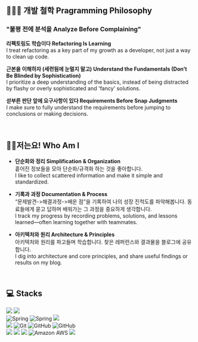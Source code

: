 ## 👩🏻‍🌾 개발 철학 Pragramming Philosophy 
### "불평 전에 분석을 Analyze Before Complaining"
**리펙토링도 학습이다 Refactoring Is Learning**    
I treat refactoring as a key part of my growth as a developer, not just a way to clean up code.

**근본을 이해하자 (세련됨에 눈멀지 말고) Understand the Fundamentals (Don’t Be Blinded by Sophistication)**    
I prioritize a deep understanding of the basics, instead of being distracted by flashy or overly sophisticated and 'fancy' solutions.

**섣부른 판단 앞에 요구사항이 있다 Requirements Before Snap Judgments**    
I make sure to fully understand the requirements before jumping to conclusions or making decisions.

  <br>

## 🙋‍♂️저는요! Who Am I
- **단순화와 정리 Simplification & Organization**  
  흩어진 정보들을 모아 단순화/규격화 하는 것을 좋아합니다.    
  I like to collect scattered information and make it simple and standardized.

- **기록과 과정 Documentation & Process**  
  “문제발견->해결과정->배운 점”을 기록하여 나의 성장 진척도를 파악해봅니다. 동료들에게 묻고 답하며 배워가는 그 과정을 중요하게 생각합니다.    
  I track my progress by recording problems, solutions, and lessons learned—often learning together with teammates.

- **아키텍처와 원리 Architecture & Principles**  
  아키텍처와 원리를 파고들며 학습합니다. 찾은 레퍼런스와 결과물을 블로그에 공유합니다.    
  I dig into architecture and core principles, and share useful findings or results on my blog.



<br>

## 💻 Stacks

<div align=left> 
    <img src="https://img.shields.io/badge/java-007396?style=for-the-badge&logo=java&logoColor=white"> 
    <img src="https://img.shields.io/badge/javascript-%23F7DF1E.svg?&style=for-the-badge&logo=javascript&logoColor=black" />
    <br>
  <img alt="Spring" src ="https://img.shields.io/badge/Spring-6DB33F.svg?style=for-the-badge&logo=Spring&logoColor=white"/>
    <img alt="Spring" src ="https://img.shields.io/badge/mysql-4479A1.svg?style=for-the-badge&logo=mysql&logoColor=white"/>
    <img src="https://img.shields.io/badge/oracle-%23F80000.svg?&style=for-the-badge&logo=oracle&logoColor=white" />
  <br>


<img src="https://img.shields.io/badge/react-%2361DAFB.svg?&style=for-the-badge&logo=react&logoColor=black" />
<img alt="Git" src ="https://img.shields.io/badge/Git-F05032.svg?&style=for-the-badge&logo=Git&logoColor=white"/>
<img alt="GitHub" src ="https://img.shields.io/badge/GitHub-181717.svg?&style=for-the-badge&logo=GitHub&logoColor=white"/>
<img alt="GitHub" src ="https://img.shields.io/badge/gitlab-%23181717.svg?style=for-the-badge&logo=gitlab&logoColor=white"/><br>
<img src="https://img.shields.io/badge/redis-%23DC382D.svg?&style=for-the-badge&logo=redis&logoColor=white" />
<img src="https://img.shields.io/badge/docker-2496ED?style=for-the-badge&logo=docker&logoColor=white">
<img src="https://img.shields.io/badge/Apache%20Kafka-000?style=for-the-badge&logo=apachekafka">
<img alt="Amazon AWS" src ="https://img.shields.io/badge/AWS-%23FF9900.svg?style=for-the-badge&logo=amazon-aws&logoColor=white"/>
<img src="https://img.shields.io/badge/jenkins-%23D24939.svg?&style=for-the-badge&logo=jenkins&logoColor=white" />
</div>




